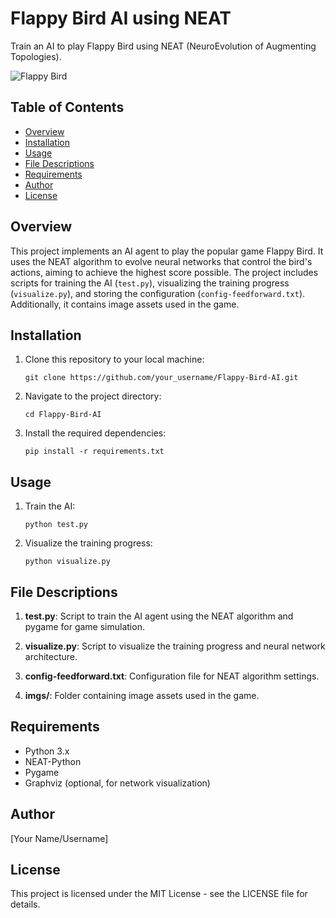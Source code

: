 
# Flappy Bird AI using NEAT

Train an AI to play Flappy Bird using NEAT (NeuroEvolution of Augmenting Topologies).

![Flappy Bird](imgs/bg.png)

## Table of Contents

- [Overview](#overview)
- [Installation](#installation)
- [Usage](#usage)
- [File Descriptions](#file-descriptions)
- [Requirements](#requirements)
- [Author](#author)
- [License](#license)

## Overview

This project implements an AI agent to play the popular game Flappy Bird. It uses the NEAT algorithm to evolve neural networks that control the bird's actions, aiming to achieve the highest score possible. The project includes scripts for training the AI (`test.py`), visualizing the training progress (`visualize.py`), and storing the configuration (`config-feedforward.txt`). Additionally, it contains image assets used in the game.

## Installation

1. Clone this repository to your local machine:
   ```
   git clone https://github.com/your_username/Flappy-Bird-AI.git
   ```

2. Navigate to the project directory:
   ```
   cd Flappy-Bird-AI
   ```

3. Install the required dependencies:
   ```
   pip install -r requirements.txt
   ```

## Usage

1. Train the AI:
   ```
   python test.py
   ```

2. Visualize the training progress:
   ```
   python visualize.py
   ```

## File Descriptions

1. **test.py**: Script to train the AI agent using the NEAT algorithm and pygame for game simulation.

2. **visualize.py**: Script to visualize the training progress and neural network architecture.

3. **config-feedforward.txt**: Configuration file for NEAT algorithm settings.

4. **imgs/**: Folder containing image assets used in the game.

## Requirements

- Python 3.x
- NEAT-Python
- Pygame
- Graphviz (optional, for network visualization)

## Author

[Your Name/Username]

## License

This project is licensed under the MIT License - see the LICENSE file for details.
